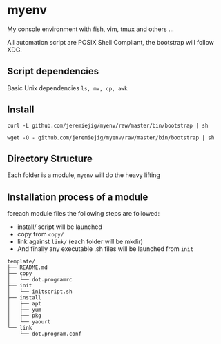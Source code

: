 # myenv
My console environment with fish, vim, tmux and others ...

All automation script are POSIX Shell Compliant, the bootstrap will follow XDG.

## Script dependencies

Basic Unix dependencies `ls, mv, cp, awk`

## Install
`curl -L github.com/jeremiejig/myenv/raw/master/bin/bootstrap | sh`

`wget -O - github.com/jeremiejig/myenv/raw/master/bin/bootstrap | sh`

## Directory Structure

Each folder is a module, `myenv` will do the heavy lifting

## Installation process of a module

foreach module files the following steps are followed: 

* install/ script will be launched
* copy from `copy/` 
* link against `link/` (each folder will be mkdir)
* And finally any executable .sh files will be launched from `init`

```
template/
├── README.md
├── copy
│   └── dot.programrc
├── init
│   └── initscript.sh
├── install
│   ├── apt
│   ├── yum
│   ├── pkg
│   └── yaourt
└── link
    └── dot.program.conf
```

